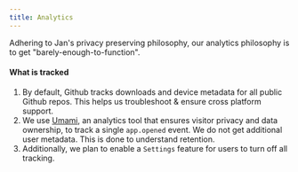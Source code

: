 ```yaml
---
title: Analytics
---
```


Adhering to Jan's privacy preserving philosophy, our analytics philosophy is to get "barely-enough-to-function".

#### What is tracked

1. By default, Github tracks downloads and device metadata for all public Github repos. This helps us troubleshoot & ensure cross platform support.
1. We use [Umami](https://umami.is/), an analytics tool that ensures visitor privacy and data ownership, to track a single `app.opened` event. We do not get additional user metadata. This is done to understand retention.
1. Additionally, we plan to enable a `Settings` feature for users to turn off all tracking.
